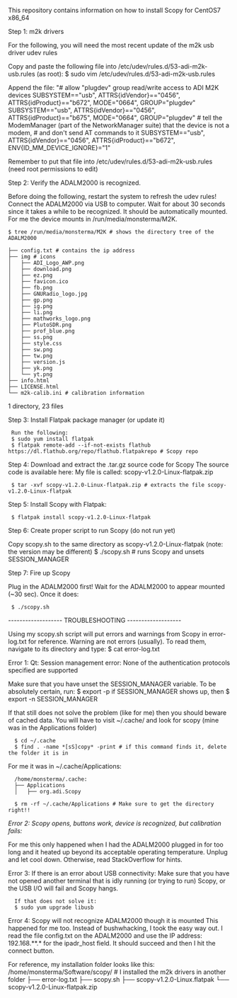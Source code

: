 This repository contains information on how to install Scopy for CentOS7 x86_64

Step 1: m2k drivers

For the following, you will need the most recent update of the m2k usb driver
udev rules

Copy and paste the following file into /etc/udev/rules.d/53-adi-m2k-usb.rules (as root):
	$ sudo vim /etc/udev/rules.d/53-adi-m2k-usb.rules

Append the file:
	"# allow "plugdev" group read/write access to ADI M2K devices
	SUBSYSTEM=="usb", ATTRS{idVendor}=="0456", ATTRS{idProduct}=="b672", MODE="0664", GROUP="plugdev" 
	SUBSYSTEM=="usb", ATTRS{idVendor}=="0456", ATTRS{idProduct}=="b675", MODE="0664", GROUP="plugdev"
	# tell the ModemManager (part of the NetworkManager suite) that the device is not a modem, 
	# and don't send AT commands to it
	SUBSYSTEM=="usb", ATTRS{idVendor}=="0456", ATTRS{idProduct}=="b672", ENV{ID_MM_DEVICE_IGNORE}="1"

Remember to put that file into /etc/udev/rules.d/53-adi-m2k-usb.rules (need root permissions to edit)

Step 2: Verify the ADALM2000 is recognized.

Before doing the following, restart the system to refresh the udev rules!
Connect the ADALM2000 via USB to computer. Wait for about 30 seconds since it 
takes a while to be recognized. It should be automatically mounted. For me the
device mounts in /run/media/monsterma/M2K. 

	$ tree /run/media/monsterma/M2K # shows the directory tree of the ADALM2000

	├── config.txt # contains the ip address
	├── img # icons
	│   ├── ADI_Logo_AWP.png
	│   ├── download.png
	│   ├── ez.png
	│   ├── favicon.ico
	│   ├── fb.png
	│   ├── GNURadio_logo.jpg
	│   ├── gp.png
	│   ├── ig.png
	│   ├── li.png
	│   ├── mathworks_logo.png
	│   ├── PlutoSDR.png
	│   ├── prof_blue.png
	│   ├── ss.png
	│   ├── style.css
	│   ├── sw.png
	│   ├── tw.png
	│   ├── version.js
	│   ├── yk.png
	│   └── yt.png
	├── info.html
	├── LICENSE.html
	└── m2k-calib.ini # calibration information
1 directory, 23 files


Step 3: Install Flatpak package manager (or update it)

	 Run the following:
	 $ sudo yum install flatpak 
	 $ flatpak remote-add --if-not-exists flathub https://dl.flathub.org/repo/flathub.flatpakrepo # Scopy repo


Step 4: Download and extract the .tar.gz source code for Scopy
	 The source code is available here: 
	 My file is called: scopy-v1.2.0-Linux-flatpak.zip

	 $ tar -xvf scopy-v1.2.0-Linux-flatpak.zip # extracts the file scopy-v1.2.0-Linux-flatpak


Step 5: Install Scopy with Flatpak:

	 $ flatpak install scopy-v1.2.0-Linux-flatpak


Step 6: Create proper script to run Scopy (do not run yet)
	 
 Copy scopy.sh to the same directory as scopy-v1.2.0-Linux-flatpak (note: the version may be different)
	 $ ./scopy.sh # runs Scopy and unsets SESSION_MANAGER


Step 7: Fire up Scopy

 Plug in the ADALM2000 first! Wait for the ADALM2000 to appear mounted (~30 sec). Once it does:

	 $ ./scopy.sh

------------------- TROUBLESHOOTING -------------------

Using my scopy.sh script will put errors and warnings from Scopy in error-log.txt for reference. Warning are
not errors (usually). To read them, navigate to its directory and type:
	$ cat error-log.txt

Error 1: Qt: Session management error: None of the authentication protocols specified are supported

Make sure that you have unset the SESSION_MANAGER variable. To be absolutely certain, run:
	  $ export -p
if SESSION_MANAGER shows up, then
	  $ export -n SESSION_MANAGER

 If that still does not solve the problem (like for me) then you should beware of cached data. You will
 have to visit ~/.cache/ and look for scopy (mine was in the Applications folder)

	  $ cd ~/.cache
	  $ find . -name *[sS]copy* -print # if this command finds it, delete the folder it is in

For me it was in ~/.cache/Applications:
	  
	  /home/monsterma/.cache:
	  ├── Applications
	  │   ├── org.adi.Scopy

	  $ rm -rf ~/.cache/Applications # Make sure to get the directory right!!

*Error 2: Scopy opens, buttons work, device is recognized, but calibration fails:*

 For me this only happened when I had the ADALM2000 plugged in for too long and
 it heated up beyond its acceptable operating temperature. Unplug and let cool
 down. Otherwise, read StackOverflow for hints.

Error 3: If there is an error about USB connectivity:
	  Make sure that you have not opened another terminal that is idly running (or trying to run)
	  Scopy, or the USB I/O will fail and Scopy hangs.

	  If that does not solve it:
	  $ sudo yum upgrade libusb

Error 4: Scopy will not recognize ADALM2000 though it is mounted
	  This happened for me too. Instead of bushwhacking, I took the easy way
	  out. I read the file config.txt on the ADALM2000 and use the IP address: 192.168.**.*
	  for the ipadr_host field. It should succeed and then I hit the connect button.


For reference, my installation folder looks like this:
/home/monsterma/Software/scopy/ # I installed the m2k drivers in another folder
 ├── error-log.txt
 ├── scopy.sh
 ├── scopy-v1.2.0-Linux.flatpak
 └── scopy-v1.2.0-Linux-flatpak.zip


